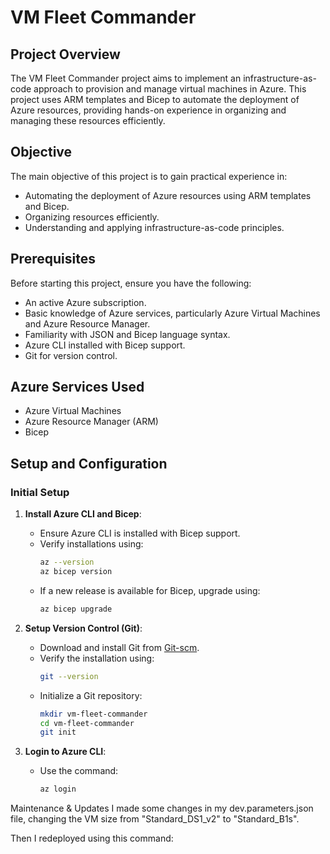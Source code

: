 # VM Fleet Commander

## Project Overview
The VM Fleet Commander project aims to implement an infrastructure-as-code approach to provision and manage virtual machines in Azure. This project uses ARM templates and Bicep to automate the deployment of Azure resources, providing hands-on experience in organizing and managing these resources efficiently.

## Objective
The main objective of this project is to gain practical experience in:
- Automating the deployment of Azure resources using ARM templates and Bicep.
- Organizing resources efficiently.
- Understanding and applying infrastructure-as-code principles.

## Prerequisites
Before starting this project, ensure you have the following:
- An active Azure subscription.
- Basic knowledge of Azure services, particularly Azure Virtual Machines and Azure Resource Manager.
- Familiarity with JSON and Bicep language syntax.
- Azure CLI installed with Bicep support.
- Git for version control.

## Azure Services Used
- Azure Virtual Machines
- Azure Resource Manager (ARM)
- Bicep

## Setup and Configuration

### Initial Setup
1. **Install Azure CLI and Bicep**:
   - Ensure Azure CLI is installed with Bicep support.
   - Verify installations using:
     ```bash
     az --version
     az bicep version
     ```
   - If a new release is available for Bicep, upgrade using:
     ```bash
     az bicep upgrade
     ```

2. **Setup Version Control (Git)**:
   - Download and install Git from [Git-scm](https://git-scm.com/download/win).
   - Verify the installation using:
     ```bash
     git --version
     ```
   - Initialize a Git repository:
     ```bash
     mkdir vm-fleet-commander
     cd vm-fleet-commander
     git init
     ```

3. **Login to Azure CLI**:
   - Use the command:
     ```bash
     az login
     ```

Maintenance & Updates
I made some changes in my dev.parameters.json file, changing the VM size from "Standard_DS1_v2" to "Standard_B1s".

Then I redeployed using this command:
